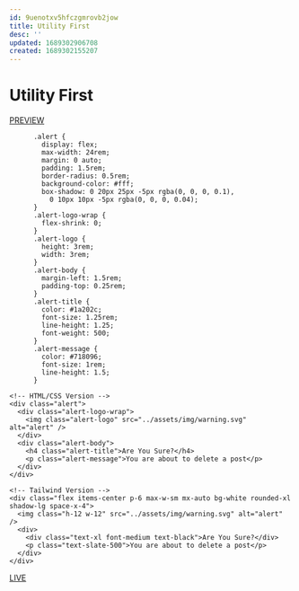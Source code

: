 ```yaml
---
id: 9uenotxv5hfczgmrovb2jow
title: Utility First
desc: ''
updated: 1689302906708
created: 1689302155207
---
```

# Utility First

[PREVIEW](http://127.0.0.1:5500/devlog/learning-area/tailwindcss/bradtraversy/tailwind-sandbox/tailwind-sandbox-done/04-typography/index.html)

```
      .alert {
        display: flex;
        max-width: 24rem;
        margin: 0 auto;
        padding: 1.5rem;
        border-radius: 0.5rem;
        background-color: #fff;
        box-shadow: 0 20px 25px -5px rgba(0, 0, 0, 0.1),
          0 10px 10px -5px rgba(0, 0, 0, 0.04);
      }
      .alert-logo-wrap {
        flex-shrink: 0;
      }
      .alert-logo {
        height: 3rem;
        width: 3rem;
      }
      .alert-body {
        margin-left: 1.5rem;
        padding-top: 0.25rem;
      }
      .alert-title {
        color: #1a202c;
        font-size: 1.25rem;
        line-height: 1.25;
        font-weight: 500;
      }
      .alert-message {
        color: #718096;
        font-size: 1rem;
        line-height: 1.5;
      }

```      
    <!-- HTML/CSS Version -->
    <div class="alert">
      <div class="alert-logo-wrap">
        <img class="alert-logo" src="../assets/img/warning.svg" alt="alert" />
      </div>
      <div class="alert-body">
        <h4 class="alert-title">Are You Sure?</h4>
        <p class="alert-message">You are about to delete a post</p>
      </div>
    </div>

    <!-- Tailwind Version -->
    <div class="flex items-center p-6 max-w-sm mx-auto bg-white rounded-xl shadow-lg space-x-4">
      <img class="h-12 w-12" src="../assets/img/warning.svg" alt="alert" />
      <div>
        <div class="text-xl font-medium text-black">Are You Sure?</div>
        <p class="text-slate-500">You are about to delete a post</p>
      </div>
    </div>
  </body>
</html>

<!--  
  - We didn't have to write any extra CSS
  - No spending time on class names
  - No worrying about our CSS file getting too large
  - Add and change things on the fly, try different layouts, etc
  - Less chance of stuff going wrong
-->

[LIVE](http://127.0.0.1:5500/devlog/learning-area/tailwindcss/bradtraversy/tailwind-sandbox/tailwind-sandbox-done/04-typography/index.html)